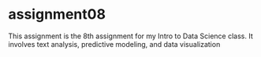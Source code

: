 # assignment08

This assignment is the 8th assignment for my Intro to Data Science class. It involves text analysis, predictive modeling, and data visualization
